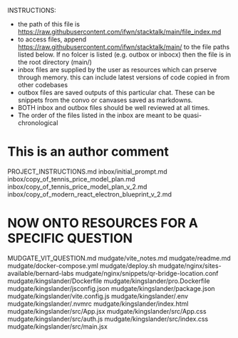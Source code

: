 INSTRUCTIONS:
- the path of this file is https://raw.githubusercontent.com/ifwn/stacktalk/main/file_index.md
- to access files, append https://raw.githubusercontent.com/ifwn/stacktalk/main/ to the file paths listed below. If no folcer is listed (e.g. outbox or inbocx) then the file is in the root directory (main/)
- inbox files are supplied by the user as resources which can prserve through memory. this can include latest versions of code copied in from other codebases
- outbox files are saved outputs of this particular chat. These can be snippets from the convo or canvases saved as markdowns. 
- BOTH inbox and outbox files should be well reviewed at all times. 
- The order of the files listed in the inbox are meant to be quasi-chronological

# This is an author comment

PROJECT_INSTRUCTIONS.md
inbox/initial_prompt.md
inbox/copy_of_tennis_price_model_plan.md
inbox/copy_of_tennis_price_model_plan_v_2.md
inbox/copy_of_modern_react_electron_blueprint_v_2.md

# NOW ONTO RESOURCES FOR A SPECIFIC QUESTION
MUDGATE_VIT_QUESTION.md
mudgate/vite_notes.md
mudgate/readme.md
mudgate/docker-compose.yml
mudgate/deploy.sh
mudgate/nginx/sites-available/bernard-labs
mudgate/nginx/snippets/qr-bridge-location.conf
mudgate/kingslander/Dockerfile
mudgate/kingslander/pro.Dockerfile
mudgate/kingslander/jsconfig.json
mudgate/kingslander/package.json
mudgate/kingslander/vite.config.js
mudgate/kingslander/.env
mudgate/kingslander/.nvmrc
mudgate/kingslander/index.html
mudgate/kingslander/src/App.jsx
mudgate/kingslander/src/App.css
mudgate/kingslander/src/auth.js
mudgate/kingslander/src/index.css
mudgate/kingslander/src/main.jsx